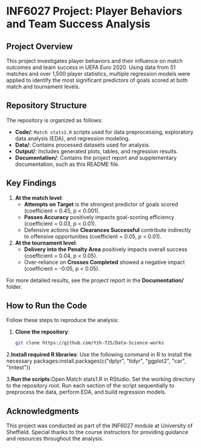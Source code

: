 # **INF6027 Project: Player Behaviors and Team Success Analysis**

## **Project Overview**
This project investigates player behaviors and their influence on match outcomes and team success in UEFA Euro 2020. Using data from 51 matches and over 1,500 player statistics, multiple regression models were applied to identify the most significant predictors of goals scored at both match and tournament levels.

## **Repository Structure**
The repository is organized as follows:
- **Code/**: `Match stats1.R` scripts used for data preprocessing, exploratory data analysis (EDA), and regression modeling.
- **Data/**: Contains processed datasets used for analysis.
- **Output/**: Includes generated plots, tables, and regression results.
- **Documentation/**: Contains the project report and supplementary documentation, such as this README file.

## **Key Findings**
1. **At the match level**:
   - **Attempts on Target** is the strongest predictor of goals scored (coefficient = 0.45, p < 0.001).
   - **Passes Accuracy** positively impacts goal-scoring efficiency (coefficient = 0.03, p < 0.01).
   - Defensive actions like **Clearances Successful** contribute indirectly to offensive opportunities (coefficient = 0.05, p < 0.01).
2. **At the tournament level**:
   - **Delivery into the Penalty Area** positively impacts overall success (coefficient = 0.04, p < 0.05).
   - Over-reliance on **Crosses Completed** showed a negative impact (coefficient = -0.05, p < 0.05).

For more detailed results, see the project report in the **Documentation/** folder.

## **How to Run the Code**
Follow these steps to reproduce the analysis:
1. **Clone the repository**:
   ```bash
   git clone https://github.com/Yzh-725/Data-Science-works
   
2.**Install required R libraries**: 
  Use the following command in R to install the necessary packages:install.packages(c("dplyr", "tidyr", "ggplot2", "car", "lmtest"))
  
3.**Run the scripts**:Open Match stats1.R in RStudio.
  Set the working directory to the repository root.
  Run each section of the script sequentially to preprocess the data, perform EDA, and build regression models.
## **Acknowledgments**
This project was conducted as part of the INF6027 module at University of Sheffield. Special thanks to the course instructors for providing guidance and resources throughout the analysis.
